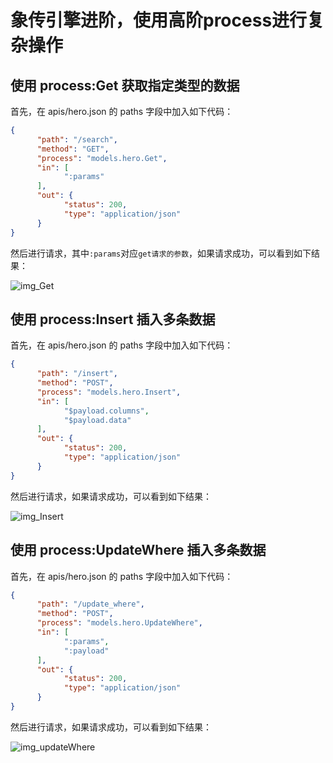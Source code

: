# 象传引擎进阶，使用高阶process进行复杂操作

## 使用 process:Get 获取指定类型的数据

首先，在 apis/hero.json 的 paths 字段中加入如下代码：

```json
{
      "path": "/search",
      "method": "GET",
      "process": "models.hero.Get",
      "in": [
            ":params"
      ],
      "out": {
            "status": 200,
            "type": "application/json"
      }
}
```

然后进行请求，其中`:params`对应`get请求的参数`，如果请求成功，可以看到如下结果：

![img_Get](https://tva1.sinaimg.cn/large/008i3skNly1gurj31twx9j60u00vuwgx02.jpg)

## 使用 process:Insert 插入多条数据

首先，在 apis/hero.json 的 paths 字段中加入如下代码：

```json
{
      "path": "/insert",
      "method": "POST",
      "process": "models.hero.Insert",
      "in": [
            "$payload.columns",
            "$payload.data"
      ],
      "out": {
            "status": 200,
            "type": "application/json"
      }
}
```

然后进行请求，如果请求成功，可以看到如下结果：

![img_Insert](https://tva1.sinaimg.cn/large/008i3skNly1gurjq2z16xj60u017gq7002.jpg)

## 使用 process:UpdateWhere 插入多条数据

首先，在 apis/hero.json 的 paths 字段中加入如下代码：

```json
{
      "path": "/update_where",
      "method": "POST",
      "process": "models.hero.UpdateWhere",
      "in": [
            ":params",
            ":payload"
      ],
      "out": {
            "status": 200,
            "type": "application/json"
      }
}
```

然后进行请求，如果请求成功，可以看到如下结果：

![img_updateWhere](https://tva1.sinaimg.cn/large/008i3skNly1gurjzbxkfbj60u016edjw02.jpg)